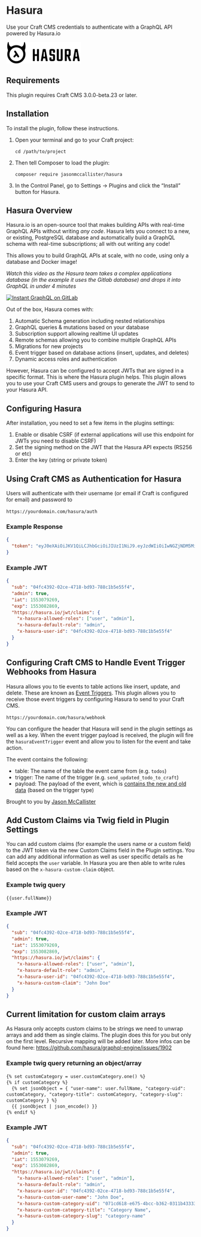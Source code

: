 # Hasura

Use your Craft CMS credentials to authenticate with a GraphQL API powered by Hasura.io

![Hasura Logo](resources/img/plugin-logo.png)

## Requirements

This plugin requires Craft CMS 3.0.0-beta.23 or later.

## Installation

To install the plugin, follow these instructions.

1.  Open your terminal and go to your Craft project:

        cd /path/to/project

2.  Then tell Composer to load the plugin:

        composer require jasonmccallister/hasura

3.  In the Control Panel, go to Settings → Plugins and click the “Install” button for Hasura.

## Hasura Overview

Hasura.io is an open-source tool that makes building APIs with real-time GraphQL APIs without writing _any code_. Hasura lets you connect to a new, or existing, PostgreSQL database and automatically build a GraphQL schema with real-time subscriptions; all with out writing any code!

This allows you to build GraphQL APIs at scale, with no code, using only a database and Docker image!

_Watch this video as the Hasura team takes a complex applications database (in the example it uses the Gitlab database) and drops it into GraphQL in under 4 minutes_

[![Instant GraphQL on GitLab](https://i.ytimg.com/vi/a2AhxKqd82Q/maxresdefault.jpg)](https://www.youtube.com/watch?v=a2AhxKqd82Q)

Out of the box, Hasura comes with:

1. Automatic Schema generation including nested relationships
2. GraphQL queries & mutations based on your database
3. Subscription support allowing realtime UI updates
4. Remote schemas allowing you to combine multiple GraphQL APIs
5. Migrations for new projects
6. Event trigger based on database actions (insert, updates, and deletes)
7. Dynamic access roles and authentication

However, Hasura can be configured to accept JWTs that are signed in a specific format. This is where the Hasura plugin helps. This plugin allows you to use your Craft CMS users and groups to generate the JWT to send to your Hasura API.

## Configuring Hasura

After installation, you need to set a few items in the plugins settings:

1. Enable or disable CSRF (if external applications will use this endpoint for JWTs you need to disable CSRF)
2. Set the signing method on the JWT that the Hasura API expects (RS256 or etc)
3. Enter the key (string or private token)

## Using Craft CMS as Authentication for Hasura

Users will authenticate with their username (or email if Craft is configured for email) and password to

`https://yourdomain.com/hasura/auth`

### Example Response

```json
{
  "token": "eyJ0eXAiOiJKV1QiLCJhbGciOiJIUzI1NiJ9.eyJzdWIiOiIwNGZjNDM5Mi0wMmNlLTQ3MTgtYmQ5My03ODhjMWI1ZTU1ZjQiLCJhZG1pbiI6dHJ1ZSwiaWF0IjoxNTUzMDc5MjY5LCJleHAiOjE1NTMwODI4NjksImh0dHBzOlwvXC9oYXN1cmEuaW9cL2p3dFwvY2xhaW1zIjp7IngtaGFzdXJhLWFsbG93ZWQtcm9sZXMiOlsidXNlciIsImFkbWluIl0sIngtaGFzdXJhLWRlZmF1bHQtcm9sZSI6ImFkbWluIiwieC1oYXN1cmEtdXNlci1pZCI6IjA0ZmM0MzkyLTAyY2UtNDcxOC1iZDkzLTc4OGMxYjVlNTVmNCJ9fQ.WEAFZYon5arnCTN9ecAEiG4dKl-jkyk3em8EpJ9N0Vs"
}
```

### Example JWT

```json
{
  "sub": "04fc4392-02ce-4718-bd93-788c1b5e55f4",
  "admin": true,
  "iat": 1553079269,
  "exp": 1553082869,
  "https://hasura.io/jwt/claims": {
    "x-hasura-allowed-roles": ["user", "admin"],
    "x-hasura-default-role": "admin",
    "x-hasura-user-id": "04fc4392-02ce-4718-bd93-788c1b5e55f4"
  }
}
```

## Configuring Craft CMS to Handle Event Trigger Webhooks from Hasura

Hasura allows you to tie events to table actions like insert, update, and delete. These are known as [Event Triggers](https://hasura.io/event-triggers). This plugin allows you to receive those event triggers by configuring Hasura to send to your Craft CMS.

`https://yourdomain.com/hasura/webhook`

You can configure the header that Hasura will send in the plugin settings as well as a key. When the event trigger payload is received, the plugin will fire the `hasuraEventTrigger` event and allow you to listen for the event and take action.

The event contains the following:

- table: The name of the table the event came from (e.g. `todos`)
- trigger: The name of the trigger (e.g. `send_updated_todo_to_craft`)
- payload: The payload of the event, which is [contains the new and old data](https://docs.hasura.io/1.0/graphql/manual/event-triggers/payload.html#json-payload) (based on the trigger type)

Brought to you by [Jason McCallister](https://mccallister.io)

## Add Custom Claims via Twig field in Plugin Settings

You can add custom claims (for example the users name or a custom field) to the JWT token via the new Custom Claims field in the Plugin settings.
You can add any additional information as well as user specific details as he field accepts the `user` variable. In Hasura you are then able to write rules based on the `x-hasura-custom-claim` object.

### Example twig query

```twig
{{user.fullName}}
```

### Example JWT

```json
{
  "sub": "04fc4392-02ce-4718-bd93-788c1b5e55f4",
  "admin": true,
  "iat": 1553079269,
  "exp": 1553082869,
  "https://hasura.io/jwt/claims": {
    "x-hasura-allowed-roles": ["user", "admin"],
    "x-hasura-default-role": "admin",
    "x-hasura-user-id": "04fc4392-02ce-4718-bd93-788c1b5e55f4",
    "x-hasura-custom-claim": "John Doe"
  }
}
```

## Current limitation for custom claim arrays

As Hasura only accepts custom claims to be strings we need to unwrap arrays and add them as single claims. The plugin does this for you but only on the first level. Recursive mapping will be added later. More infos can be found here: https://github.com/hasura/graphql-engine/issues/1902

### Example twig query returning an object/array

```twig
{% set customCategory = user.customCategory.one() %}
{% if customCategory %}
  {% set jsonObject = { "user-name": user.fullName, "category-uid": customCategory, "category-title": customCategory, "category-slug": customCategory } %}
  {{ jsonObject | json_encode() }}
{% endif %}
```

### Example JWT

```json
{
  "sub": "04fc4392-02ce-4718-bd93-788c1b5e55f4",
  "admin": true,
  "iat": 1553079269,
  "exp": 1553082869,
  "https://hasura.io/jwt/claims": {
    "x-hasura-allowed-roles": ["user", "admin"],
    "x-hasura-default-role": "admin",
    "x-hasura-user-id": "04fc4392-02ce-4718-bd93-788c1b5e55f4",
    "x-hasura-custom-user-name": "John Doe",
    "x-hasura-custom-category-uid": "071cd618-e675-4bcc-b362-0311b43333c9",
    "x-hasura-custom-category-title": "Category Name",
    "x-hasura-custom-category-slug": "category-name"
  }
}
```
